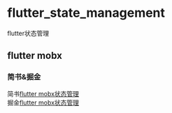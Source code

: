 # flutter_state_management

flutter状态管理

## flutter mobx

### 简书&掘金
简书[flutter mobx状态管理](https://www.jianshu.com/p/5658b19be158)  
掘金[flutter mobx状态管理](https://juejin.im/post/5cff813ce51d457778117373)

